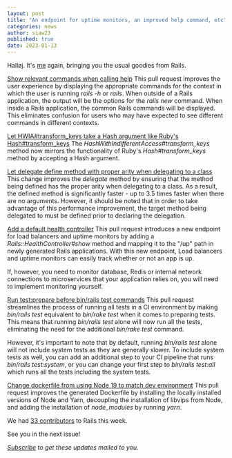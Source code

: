```yaml
---
layout: post
title: "An endpoint for uptime monitors, an improved help command, etc"
categories: news
author: siaw23
published: true
date: 2023-01-13
---
```


Halløj. It's [me](https://manny.codes/about/) again, bringing you the usual goodies from Rails.

[Show relevant commands when calling help](https://github.com/rails/rails/pull/46164)
This pull request improves the user experience by displaying the appropriate commands for the context in which the user is running _rails -h_ or _rails_. When outside of a Rails application, the output will be the options for the _rails new_ command. When inside a Rails application, the common Rails commands will be displayed. This eliminates confusion for users who may have expected to see different commands in different contexts.

[Let HWIA#transform\_keys take a Hash argument like Ruby's Hash#transform\_keys](https://github.com/rails/rails/pull/46846)
The _HashWithIndifferentAccess#transform\_keys_ method now mirrors the functionality of Ruby's _Hash#transform\_keys_ method by accepting a Hash argument.

[Let delegate define method with proper arity when delegating to a class](https://github.com/rails/rails/pull/46875)
This change improves the _delegate_ method by ensuring that the method being defined has the proper arity when delegating to a class. As a result, the defined method is significantly faster - up to 3.5 times faster when there are no arguments. However, it should be noted that in order to take advantage of this performance improvement, the target method being delegated to must be defined prior to declaring the delegation.

[Add a default health controller](https://github.com/rails/rails/pull/46936)
This pull request introduces a new endpoint for load balancers and uptime monitors by adding a _Rails::HealthController#show_ method and mapping it to the "/up" path in newly generated Rails applications. With this new endpoint, Load balancers and uptime monitors can easily track whether or not an app is up.&nbsp;

If, however, you need to monitor database, Redis or internal network connections to microservices that your application relies on, you will need to implement monitoring yourself.


[Run test:prepare before bin/rails test commands](https://github.com/rails/rails/pull/46664)
This pull request streamlines the process of running all tests in a CI environment by making _bin/rails_ _test_ equivalent to _bin/rake test_ when it comes to preparing tests. This means that running _bin/rails_ _test_ alone will now run all the tests, eliminating the need for the additional _bin/rake test_ command.

However, it's important to note that by default, running _bin/rails test_ alone will not include system tests as they are generally slower. To include system tests as well, you can add an additional step to your CI pipeline that runs _bin/rails test:system_, or you can change your first step to _bin/rails test:all_ which runs all the tests including the system tests.

[Change dockerfile from using Node 19 to match dev environment](https://github.com/rails/rails/pull/46794)
This pull request improves the generated Dockerfile by installing the locally installed versions of Node and Yarn, decoupling the installation of libvips from Node, and adding the installation of _node\_modules_ by running _yarn_.

We had [33 contributors](https://contributors.rubyonrails.org/contributors/in-time-window/20230107-20230113) to Rails this week.

See you in the next issue!



<p><i><a href="https://world.hey.com/this.week.in.rails">Subscribe</a> to get these updates mailed to you.</i></p>

